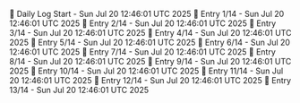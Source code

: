 📅 Daily Log Start - Sun Jul 20 12:46:01 UTC 2025
📌 Entry 1/14 - Sun Jul 20 12:46:01 UTC 2025
📌 Entry 2/14 - Sun Jul 20 12:46:01 UTC 2025
📌 Entry 3/14 - Sun Jul 20 12:46:01 UTC 2025
📌 Entry 4/14 - Sun Jul 20 12:46:01 UTC 2025
📌 Entry 5/14 - Sun Jul 20 12:46:01 UTC 2025
📌 Entry 6/14 - Sun Jul 20 12:46:01 UTC 2025
📌 Entry 7/14 - Sun Jul 20 12:46:01 UTC 2025
📌 Entry 8/14 - Sun Jul 20 12:46:01 UTC 2025
📌 Entry 9/14 - Sun Jul 20 12:46:01 UTC 2025
📌 Entry 10/14 - Sun Jul 20 12:46:01 UTC 2025
📌 Entry 11/14 - Sun Jul 20 12:46:01 UTC 2025
📌 Entry 12/14 - Sun Jul 20 12:46:01 UTC 2025
📌 Entry 13/14 - Sun Jul 20 12:46:01 UTC 2025
